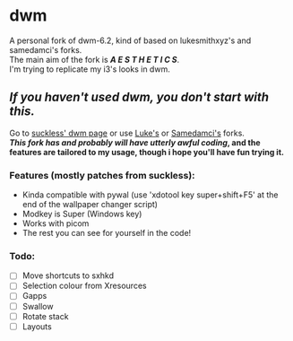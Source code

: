 # dwm
A personal fork of dwm-6.2, kind of based on lukesmithxyz's and samedamci's forks.  
The main aim of the fork is ***A E S T H E T I C S***.   
I'm trying to replicate my i3's looks in dwm.
## ***If you haven't used dwm, you don't start with this.***  
Go to [suckless' dwm page](https://dwm.suckless.org) or use [Luke's](https://github.com/LukeSmithxyz/dwm) or [Samedamci's](https://github.com/samedamci/dwm) forks.  
**_This fork has and probably will have utterly awful coding_, and the features are tailored to my usage, though i hope you'll have fun trying it.**
### Features (mostly patches from suckless):
- Kinda compatible with pywal (use 'xdotool key super+shift+F5' at the end of the wallpaper changer script)
- Modkey is Super (Windows key)
- Works with picom
- The rest you can see for yourself in the code!
### Todo:
- [ ] Move shortcuts to sxhkd
- [ ] Selection colour from Xresources
- [ ] Gapps
- [ ] Swallow
- [ ] Rotate stack
- [ ] Layouts
